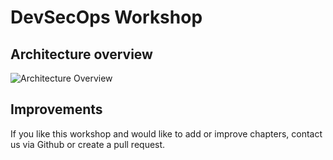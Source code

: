 # DevSecOps Workshop

## Architecture overview

![Architecture Overview](../images/workshop_architecure.png)

## Improvements

If you like this workshop and would like to add or improve chapters, contact us via Github or create a pull request. 


